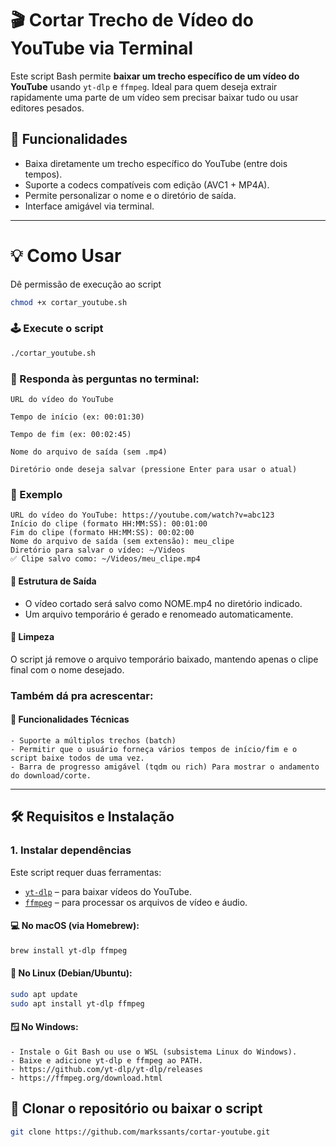 # 🎬 Cortar Trecho de Vídeo do YouTube via Terminal

Este script Bash permite **baixar um trecho específico de um vídeo do YouTube** usando `yt-dlp` e `ffmpeg`. Ideal para quem deseja extrair rapidamente uma parte de um vídeo sem precisar baixar tudo ou usar editores pesados.

## 🚀 Funcionalidades

- Baixa diretamente um trecho específico do YouTube (entre dois tempos).
- Suporte a codecs compatíveis com edição (AVC1 + MP4A).
- Permite personalizar o nome e o diretório de saída.
- Interface amigável via terminal.

---

# 💡 Como Usar

Dê permissão de execução ao script

```bash
chmod +x cortar_youtube.sh
```

### 🕹️ Execute o script

```bash
./cortar_youtube.sh
```

### 🧩 Responda às perguntas no terminal:

```
URL do vídeo do YouTube

Tempo de início (ex: 00:01:30)

Tempo de fim (ex: 00:02:45)

Nome do arquivo de saída (sem .mp4)

Diretório onde deseja salvar (pressione Enter para usar o atual)
```

### 🧪 Exemplo

```
URL do vídeo do YouTube: https://youtube.com/watch?v=abc123
Início do clipe (formato HH:MM:SS): 00:01:00
Fim do clipe (formato HH:MM:SS): 00:02:00
Nome do arquivo de saída (sem extensão): meu_clipe
Diretório para salvar o vídeo: ~/Videos
✅ Clipe salvo como: ~/Videos/meu_clipe.mp4
```

#### 📁 Estrutura de Saída

- O vídeo cortado será salvo como NOME.mp4 no diretório indicado.
- Um arquivo temporário é gerado e renomeado automaticamente.

#### 🧼 Limpeza

O script já remove o arquivo temporário baixado, mantendo apenas o clipe final com o nome desejado.

### Também dá pra acrescentar:
#### 🔧 Funcionalidades Técnicas
    - Suporte a múltiplos trechos (batch)
    - Permitir que o usuário forneça vários tempos de início/fim e o script baixe todos de uma vez.
    - Barra de progresso amigável (tqdm ou rich) Para mostrar o andamento do download/corte.

---

## 🛠️ Requisitos e Instalação

### 1. Instalar dependências

Este script requer duas ferramentas:

- [`yt-dlp`](https://github.com/yt-dlp/yt-dlp) – para baixar vídeos do YouTube.
- [`ffmpeg`](https://ffmpeg.org/) – para processar os arquivos de vídeo e áudio.

#### 💻 No macOS (via Homebrew):

```bash
brew install yt-dlp ffmpeg
```

#### 🐧 No Linux (Debian/Ubuntu):

```bash
sudo apt update
sudo apt install yt-dlp ffmpeg
```

#### 🪟 No Windows:

```
- Instale o Git Bash ou use o WSL (subsistema Linux do Windows).
- Baixe e adicione yt-dlp e ffmpeg ao PATH.
- https://github.com/yt-dlp/yt-dlp/releases
- https://ffmpeg.org/download.html
```

## 👾 Clonar o repositório ou baixar o script

```bash
git clone https://github.com/markssants/cortar-youtube.git
```
